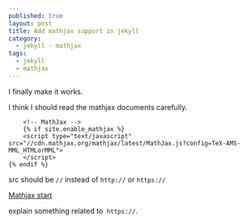 ```yaml
---
published: true
layout: post
title: Add mathjax support in jekyll
category:
  - jekyll - mathjax
tags:
  - jekyll
  - mathjax
---
```

I finally make it works.

I think I should read the mathjax documents carefully.

```
    <!-- MathJax -->
    {% if site.enable_mathjax %}
    <script type="text/javascript" src="//cdn.mathjax.org/mathjax/latest/MathJax.js?config=TeX-AMS-MML_HTMLorMML">
    </script>
{% endif %}
```

src should be `//` instead of `http://` or `https://`

[Mathjax start](http://docs.mathjax.org/en/latest/start.html)

explain something related to` https://`.
